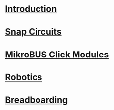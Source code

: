 # [Introduction](intro.md)
# [Snap Circuits](snap-circuits.md)
# [MikroBUS Click Modules](mikroe-click.md)
# [Robotics](robotics.md)
# [Breadboarding](breadboarding.md)